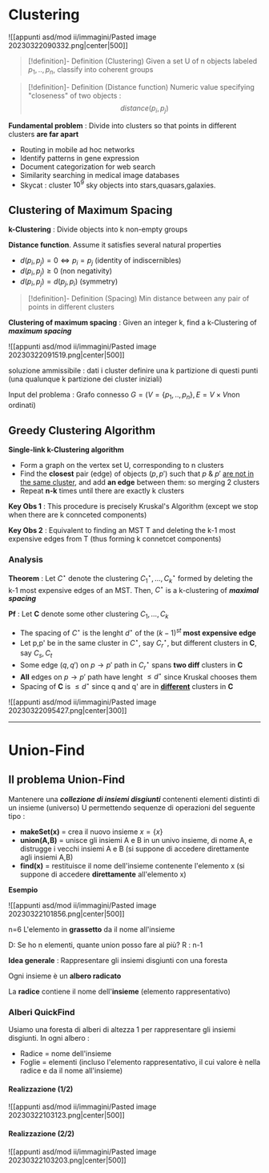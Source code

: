 
# Clustering

![[appunti asd/mod ii/immagini/Pasted image 20230322090332.png|center|500]]

>[!definition]- Definition (Clustering)
>Given a set U of n objects labeled $p_1,..,p_n$, classify into coherent groups

>[!definition]- Definition (Distance function)
>Numeric value specifying "closeness" of two objects : $$distance(p_i,p_j)$$

**Fundamental problem** : Divide into clusters so that points in different clusters **are far apart**
- Routing in mobile ad hoc networks
- Identify patterns in gene expression
- Document categorization for web search
- Similarity searching in medical image databases
- Skycat : cluster $10^9$ sky objects into stars,quasars,galaxies.

## Clustering of Maximum Spacing

**k-Clustering** : Divide objects into k non-empty groups

**Distance function**. Assume it satisfies several natural properties
- $d(p_i,p_j)=0\iff p_i=p_j$ (identity of indiscernibles)
- $d(p_i,p_j)\geq0$ (non negativity)
- $d(p_i,p_j)=d(p_j,p_i)$ (symmetry)

>[!definition]- Definition (Spacing)
>Min distance between any pair of points in different clusters

**Clustering of maximum spacing** : Given an integer k, find a k-Clustering of _**maximum spacing**_

![[appunti asd/mod ii/immagini/Pasted image 20230322091519.png|center|500]]


soluzione ammissibile  : dati i cluster definire una k partizione di questi punti (una qualunque k partizione dei cluster iniziali)

Input del problema : Grafo connesso $G=(V=\{p_1,..,p_n\},E=V\times V\text{non ordinati})$   

## Greedy Clustering Algorithm

**Single-link k-Clustering algorithm**
- Form a graph on the vertex set U, corresponding to n clusters
- Find the **closest** pair (edge) of objects $(p,p')$ such that $p\:\&\:p'$ <u>are not in the same cluster</u>, and add **an edge** between them: so merging 2 clusters
- Repeat **n-k** times until there are exactly k clusters

**Key Obs 1** : This procedure is precisely Kruskal's Algorithm (except we stop when there are k connceted components)

**Key Obs 2** : Equivalent to finding an MST T and deleting the k-1 most expensive edges from T (thus forming k connetcet components)

### Analysis

**Theorem** : Let $C^\star$ denote the clustering $C_1^\star,...,C_k^\star$ formed by deleting the k-1 most expensive edges of an MST. Then, $C^\star$  is a k-clustering of _**maximal spacing**_

**Pf** : Let **C** denote some other clustering $C_1,...,C_k$
- The spacing of $C^\star$ is the lenght $d^\star$ of the $(k-1)^{st}$ **most expensive edge**
- Let p,p' be in the same cluster in $C^\star$, say $C_r^\star$, but different clusters in **C**, say $C_s,C_t$
- Some edge $(q,q')$ on $p\to p'$ path in $C_r^\star$ spans **two diff** clusters in **C**
- **All** edges on $p\to p'$ path have lenght $\leq d^\star$ since Kruskal chooses them
- Spacing of **C** is $\leq d^\star$ since q and q' are in <u><b>different</b></u> clusters in **C**

![[appunti asd/mod ii/immagini/Pasted image 20230322095427.png|center|300]]

---
# Union-Find

## Il problema Union-Find

Mantenere una **_collezione di insiemi disgiunti_** contenenti elementi distinti di un insieme (universo) U permettendo sequenze di operazioni del seguente tipo : 
- **makeSet(x)** = crea il nuovo insieme $x=\{x\}$
- **union(A,B)** = unisce gli insiemi A e B in un univo insieme, di nome A, e distrugge i vecchi insiemi A e B (si suppone di accedere direttamente agli insiemi A,B)
- **find(x)** = restituisce il nome dell'insieme contenente l'elemento x (si suppone di accedere **direttamente** all'elemento x) 

**Esempio**

![[appunti asd/mod ii/immagini/Pasted image 20230322101856.png|center|500]]

n=6
L'elemento in **grassetto** da il nome all'insieme

D: Se ho n elementi, quante union posso fare al più?
R : n-1

**Idea generale** : Rappresentare gli insiemi disgiunti con una foresta

Ogni insieme è un **albero radicato**

La **radice** contiene il nome dell'**insieme** (elemento rappresentativo)

### Alberi QuickFind

Usiamo una foresta di alberi di altezza 1 per rappresentare gli insiemi disgiunti. In ogni albero : 
- Radice = nome dell'insieme
- Foglie = elementi (incluso l'elemento rappresentativo, il cui valore è nella radice e da il nome all'insieme)

#### Realizzazione (1/2)

![[appunti asd/mod ii/immagini/Pasted image 20230322103123.png|center|500]]

#### Realizzazione (2/2)

![[appunti asd/mod ii/immagini/Pasted image 20230322103203.png|center|500]]



